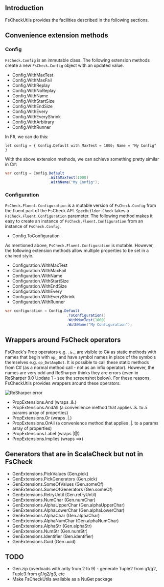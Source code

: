 
## Introduction

FsCheckUtils provides the facilities described in the following sections.

## Convenience extension methods

### Config

<code>FsCheck.Config</code> is an immutable class. The following extension methods create a new
<code>FsCheck.Config</code> object with an updated value.

* Config.WithMaxTest
* Config.WithMaxFail
* Config.WithReplay
* Config.WithNoReplay
* Config.WithName
* Config.WithStartSize
* Config.WithEndSize
* Config.WithEvery
* Config.WithEveryShrink
* Config.WithArbitrary
* Config.WithRunner

In F#, we can do this:

```F#
let config = { Config.Default with MaxTest = 1000; Name = "My Config" }
```

With the above extension methods, we can achieve something pretty similar in C#:

```C#
var config = Config.Default
                    .WithMaxTest(1000)
                    .WithName("My Config");
```

### Configuration

<code>FsCheck.Fluent.Configuration</code> is a mutable version of <code>FsCheck.Config</code>
from the fluent part of the FsCheck API. <code>SpecBuilder.Check</code> takes a <code>FsCheck.Fluent.Configuration</code> parameter.
The following method makes it easy to create an instance of <code>FsCheck.Fluent.Configuration</code> from an instance of <code>FsCheck.Config</code>.

* Config.ToConfiguration

As mentioned above, <code>FsCheck.Fluent.Configuration</code> is mutable.
However, the following extension methods allow multiple properties to be set in a chained
style.

* Configuration.WithMaxTest
* Configuration.WithMaxFail
* Configuration.WithName
* Configuration.WithStartSize
* Configuration.WithEndSize
* Configuration.WithEvery
* Configuration.WithEveryShrink
* Configuration.WithRunner

```C#
var configuration = Config.Default
                            .ToConfiguration()
                            .WithMaxTest(1000)
                            .WithName("My Configuration");
```

## Wrappers around FsCheck operators

FsCheck's Prop operators e.g. <code>.&.</code>, are visible to C# as static methods with names that begin with <code>op&#95;</code> and have symbol names in place of the symbols themselves e.g. <code>op&#95;DotAmpDot</code>. It is possible to call these static methods from C# (as a normal method call - not as an infix operator). However, the names are very odd and ReSharper thinks they are errors (even in ReSharper 9.0 Update 1 - see the screenshot below). For these reasons, FsCheckUtils
provides wrappers around these operators.

![ReSharper error](https://raw.githubusercontent.com/taylorjg/FsCheckUtils/master/Images/ReSharperError.png "ReSharper error")

* PropExtensions.And (wraps .&.)
* PropExtensions.AndAll (a convenience method that applies .&. to a params array of properties)
* PropExtensions.Or (wraps .|.)
* PropExtensions.OrAll (a convenience method that applies .|. to a params array of properties)
* PropExtensions.Label (wraps |@)
* PropExtensions.Implies (wraps ==>)

## Generators that are in ScalaCheck but not in FsCheck

* GenExtensions.PickValues (Gen.pick)
* GenExtensions.PickGenerators (Gen.pick)
* GenExtensions.SomeOfValues (Gen.someOf)
* GenExtensions.SomeOfGenerators (Gen.someOf)
* GenExtensions.RetryUntil (Gen.retryUntil)
* GenExtensions.NumChar (Gen.numChar)
* GenExtensions.AlphaUpperChar (Gen.alphaUpperChar)
* GenExtensions.AlphaLowerChar (Gen.alphaLowerChar)
* GenExtensions.AlphaChar (Gen.alphaChar)
* GenExtensions.AlphaNumChar (Gen.alphaNumChar)
* GenExtensions.AlphaStr (Gen.alphaStr)
* GenExtensions.NumStr (Gen.numStr)
* GenExtensions.Identifier (Gen.identifier)
* GenExtensions.Guid (Gen.uuid)

## TODO

* Gen.zip (overloads with arity from 2 to 9) - generate Tuple2 from g1/g2, Tuple3 from g1/g2/g3, etc
* Make FsCheckUtils available as a NuGet package

